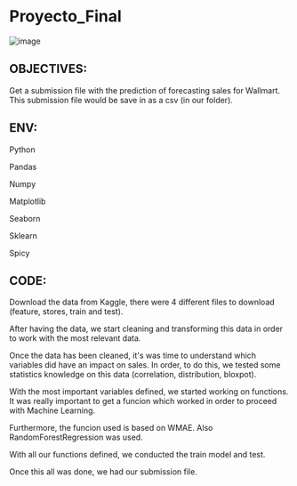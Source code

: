 # Proyecto_Final
![image](https://user-images.githubusercontent.com/91553091/167239905-06751d3f-51b7-4d14-a95f-84510eedfe70.png)


## **OBJECTIVES:**

Get a submission file with the prediction of forecasting sales for Wallmart. This submission file would be save in as a csv (in our folder).


## **ENV:**

Python 

Pandas

Numpy

Matplotlib

Seaborn

Sklearn

Spicy




## **CODE:**

Download the data from Kaggle, there were 4 different files to download (feature, stores, train and test).

After having the data, we start cleaning and transforming this data in order to work with the most relevant data.

Once the data has been cleaned, it's was time to understand which variables did have an impact on sales. In order, to do this, we tested some statistics knowledge on this data (correlation, distribution, bloxpot).

With the most important variables defined, we started working on functions. It was really important to get a funcion which worked in order to proceed with Machine Learning.

Furthermore, the funcion used is based on WMAE. Also RandomForestRegression was used.

With all our functions defined, we conducted the train model and test.

Once this all was done, we had our submission file.
